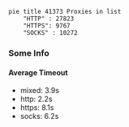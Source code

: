 
```mermaid
pie title 41373 Proxies in list
    "HTTP" : 27823
    "HTTPS": 9767
    "SOCKS" : 10272
```

### Some Info
#### Average Timeout

- mixed: 3.9s
- http: 2.2s
- https: 8.1s
- socks: 6.2s